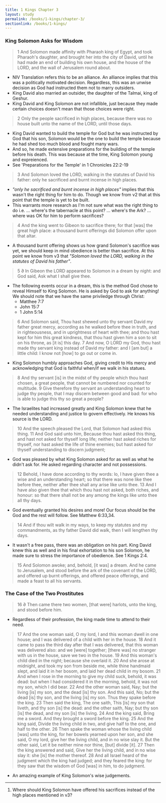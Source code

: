 ```yaml
---
title: 1 Kings Chapter 3
layout: study
permalink: /books/1-kings/chapter-3/
sectionlink: /books/1-kings/
---
```


### King Solomon Asks for Wisdom

> 1 And Solomon made affinity with Pharaoh king of Egypt, and took Pharaoh's daughter, and brought her into the city of David, until he had made an end of building his own house, and the house of the LORD, and the wall of Jerusalem round about.

* NIV Translation refers this to be an alliance. An alliance implies that this
was a politically motivated decision. Regardless, this was an unwise decision as
God had instructed them not to marry outsiders.
* King David also married an outsider, the daughter of the Talmai, king of
Geshur.
* King David and King Solomon are not infallible, just because they made certain
choices doesn't mean that those choices were right.

> 2 Only the people sacrificed in high places, because there was no house built unto the name of the LORD, until those days.

* King David wanted to build the temple for God but he was instructed by God
that his son, Solomon would be the one to build the temple because he had shed
too much blood and fought many wars.
* And so, he made extensive preparations for the building of the temple before
his death. This was because at the time, King Solomon young and expreienced.
* See 'Preparations for the Temple' in 1 Chronicles 22:2-19

> 3 And Solomon loved the LORD, walking in the statutes of David his father: only he sacrificed and burnt incense in high places.

* _"only he sacrificed and burnt incense in high places"_ implies that this wasn't
the right thing for him to do. Though we know from v2 that at this point that
the temple is yet to be built.
* This warrants more research as I'm not sure what was the right thing to do
i.e. ... where's the tabernacle at this point? ... where's the Ark? ... where
was OK for him to perform sacrifices?

> 4 And the king went to Gibeon to sacrifice there; for that [was] the great high place: a thousand burnt offerings did Solomon offer upon that altar.

* A thousand burnt offering shows us how grand Solomon's sacrifice was yet, we
should keep in mind obedience is better than sacrifice. At this point we know
from v3 that _"Solomon loved the LORD, walking in the statutes of David his
father"_.

> 5 ∂ In Gibeon the LORD appeared to Solomon in a dream by night: and God said, Ask what I shall give thee.

* The following events occur in a dream, this is the method God chose to reveal
Himself to King Solomon. He is asked by God to ask for anything! We should note
that we have the same priviledge through  Christ:
  * Matthee 7:7
  * John 15:7
  * 1 John 5:14

> 6 And Solomon said, Thou hast shewed unto thy servant David my father great mercy, according as he walked before thee in truth, and in righteousness, and in uprightness of heart with thee; and thou hast kept for him this great kindness, that thou hast given him a son to sit on his throne, as [it is] this day.
> 7 And now, O LORD my God, thou hast made thy servant king instead of David my father: and I [am but] a little child: I know not [how] to go out or come in.

* King Solomon humbly approaches God, giving credit to His mercy and
acknowledging that God is faithful when/if we walk in  his statues.

> 8 And thy servant [is] in the midst of thy people which thou hast chosen, a great people, that cannot be numbered nor counted for multitude.
> 9 Give therefore thy servant an understanding heart to judge thy people, that I may discern between good and bad: for who is able to judge this thy so great a people?

* The Israelites had increased greatly and King Solomon knew that he needed
understanding and justice to govern effectively. He knows his source is the
LORD.

> 10 And the speech pleased the Lord, that Solomon had asked this thing.
> 11 And God said unto him, Because thou hast asked this thing, and hast not asked for thyself long life; neither hast asked riches for thyself, nor hast asked the life of thine enemies; but hast asked for thyself understanding to discern judgment;

* God was pleased by what King Solomon asked for as well as what he didn't ask
for. He asked regarding character and not possessions.

> 12 Behold, I have done according to thy words: lo, I have given thee a wise and an understanding heart; so that there was none like thee before thee, neither after thee shall any arise like unto thee.
> 13 And I have also given thee that which thou hast not asked, both riches, and honour: so that there shall not be any among the kings like unto thee all thy days.

* God eventually granted his desires and more! Our focus should be the God and
the rest will follow. See Matthew 6:33,34.

> 14 And if thou wilt walk in my ways, to keep my statutes and my commandments, as thy father David did walk, then I will lengthen thy days.

* It wasn't a free pass, there was an obligation on his part. King David knew
this as well and in his final exhortation to his son Solomon, he made sure to
stress the importance of obedience. See 1 Kings 2:4.

> 15 And Solomon awoke; and, behold, [it was] a dream. And he came to Jerusalem, and stood before the ark of the covenant of the LORD, and offered up burnt offerings, and offered peace offerings, and made a feast to all his servants.


### The Case of the Two Prostitutes

> 16 ∂ Then came there two women, [that were] harlots, unto the king, and stood before him.

* Regardless of their profession, the king made time to attend to their need.

> 17 And the one woman said, O my lord, I and this woman dwell in one house; and I was delivered of a child with her in the house.
> 18 And it came to pass the third day after that I was delivered, that this woman was delivered also: and we [were] together; [there was] no stranger with us in the house, save we two in the house.
> 19 And this woman's child died in the night; because she overlaid it.
> 20 And she arose at midnight, and took my son from beside me, while thine handmaid slept, and laid it in her bosom, and laid her dead child in my bosom.
> 21 And when I rose in the morning to give my child suck, behold, it was dead: but when I had considered it in the morning, behold, it was not my son, which I did bear.
> 22 And the other woman said, Nay; but the living [is] my son, and the dead [is] thy son. And this said, No; but the dead [is] thy son, and the living [is] my son. Thus they spake before the king.
> 23 Then said the king, The one saith, This [is] my son that liveth, and thy son [is] the dead: and the other saith, Nay; but thy son [is] the dead, and my son [is] the living.
> 24 And the king said, Bring me a sword. And they brought a sword before the king.
> 25 And the king said, Divide the living child in two, and give half to the one, and half to the other.
> 26 Then spake the woman whose the living child [was] unto the king, for her bowels yearned upon her son, and she said, O my lord, give her the living child, and in no wise slay it. But the other said, Let it be neither mine nor thine, [but] divide [it].
> 27 Then the king answered and said, Give her the living child, and in no wise slay it: she [is] the mother thereof.
> 28 And all Israel heard of the judgment which the king had judged; and they feared the king: for they saw that the wisdom of God [was] in him, to do judgment.

* An amazing example of King Solomon's wise judgements.


---

1. Where should King Solomon have offered his sacrifices instead of the high
places mentioned in v3?
